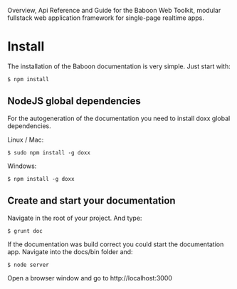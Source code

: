 Overview, Api Reference and Guide for the Baboon Web Toolkit, modular fullstack web application framework for single-page realtime apps.

# Install
The installation of the Baboon documentation is very simple. Just start with:

    $ npm install


## NodeJS global dependencies

For the autogeneration of the documentation you need to install doxx global dependencies.

Linux / Mac:

    $ sudo npm install -g doxx

Windows:

    $ npm install -g doxx


## Create and start your documentation
Navigate in the root of your project. And type:

    $ grunt doc

If the documentation was build correct you could start the documentation app. Navigate into the docs/bin folder and:

    $ node server


Open a browser window and go to http://localhost:3000
